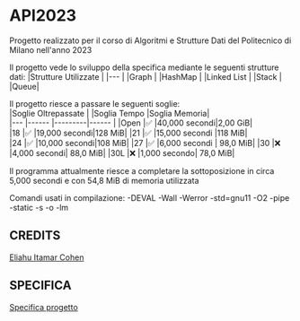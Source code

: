 # API2023
Progetto realizzato per il corso di Algoritmi e Strutture Dati del Politecnico di Milano nell'anno 2023  

Il progetto vede lo sviluppo della specifica mediante le seguenti strutture dati: 
|Strutture Utilizzate   	|
|---	|
|Graph 	|
|HashMap  	|
|Linked List  	| 
|Stack |
|Queue|

Il progetto riesce a passare le seguenti soglie:  
|Soglie Oltrepassate  	|	   |Soglia Tempo     |Soglia Memoria|  
|---	|------ |---------|------  |
|Open   	|✅   	|40,000 secondi|2,00 GiB|   
|18   	|✅   	|19,000 secondi|128 MiB|
|21  	|✅   	|15,000 secondi |118 MiB|  
|24 	|✅   	|10,000 secondi|108 MiB|
|27 	|✅  	|6,000 secondi |	98,0 MiB|
|30  	|❌  	|4,000 secondi|	88,0 MiB|
|30L  	|❌  	|1,000 secondo|	78,0 MiB|

Il programma attualmente riesce a completare la sottoposizione in circa 5,000 secondi e con 54,8 MiB di memoria utilizzata

Comandi usati in compilazione: -DEVAL -Wall -Werror -std=gnu11 -O2 -pipe -static -s -o -lm


## CREDITS  
[Eliahu Itamar Cohen](https://github.com/EliahuC)

## SPECIFICA
[Specifica progetto](https://github.com/EliahuC/API2023/blob/main/api23.pdf)
